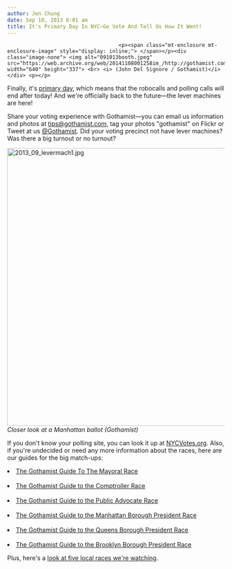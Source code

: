 ```yaml
---
author: Jen Chung
date: Sep 10, 2013 8:01 am
title: It's Primary Day In NYC—Go Vote And Tell Us How It Went!
---
```


	
										<p><span class="mt-enclosure mt-enclosure-image" style="display: inline;"> </span></p><div class="image-none"> <img alt="091013booth.jpeg" src="https://web.archive.org/web/20141108001258im_/http://gothamist.com/attachments/nyc_arts_john/091013booth.jpeg" width="640" height="337"> <br> <i> (John Del Signore / Gothamist)</i></div> <p></p>

<p>Finally, it&apos;s <a href="https://web.archive.org/web/20141108001258/http://gothamist.com/tags/election2013">primary day</a>, which means that the robocalls and polling calls will end after today! And we&apos;re officially back to the future&#x2014;the lever machines are here!</p>

<p>Share your voting experience with Gothamist&#x2014;you can email us information and photos at <a href="https://web.archive.org/web/20141108001258/mailto:tips@gothamist.com">tips@gothamist.com</a>, tag your photos &quot;gothamist&quot; on Flickr or Tweet at us <a href="https://web.archive.org/web/20141108001258/http://twitter.com/gothamist">@Gothamist</a>. Did your voting precinct not have lever machines? Was there a big turnout or no turnout? </p>

<p><span class="mt-enclosure mt-enclosure-image" style="display: inline;"> </span></p><div class="image-none"> <img alt="2013_09_levermach1.jpg" src="https://web.archive.org/web/20141108001258im_/http://gothamist.com/attachments/jen/2013_09_levermach1.jpg" width="640" height="643"> <br> <i> Closer look at a Manhattan ballot (Gothamist)</i></div> <p></p>

<p>If you don&apos;t know your polling site, you can look it up at <a href="https://web.archive.org/web/20141108001258/https://www.nycvotes.org/non_mobile">NYCVotes.org</a>. Also, if you&apos;re undecided or need any more information about the races, here are our guides for the big match-ups:<br>
</p><li><a href="https://web.archive.org/web/20141108001258/http://gothamist.com/2013/09/09/the_gothamist_guide_to_the_mayoral.php">The Gothamist Guide To The Mayoral Race</a></li><br>
<li><a href="https://web.archive.org/web/20141108001258/http://gothamist.com/2013/08/28/the_gothamist_guide_to_the_comptrol.php">The Gothamist Guide to the Comptroller Race</a></li><br>
<li><a href="https://web.archive.org/web/20141108001258/http://gothamist.com/2013/09/04/the_gothamist_guide_to_the_public_a.php">The Gothamist Guide to the Public Advocate Race</a></li><br>
<li><a href="https://web.archive.org/web/20141108001258/http://gothamist.com/2013/08/14/the_gothamist_guide_to_the_manhatta.php">The Gothamist Guide to the Manhattan Borough President Race</a></li><br>
<li><a href="https://web.archive.org/web/20141108001258/http://gothamist.com/2013/08/22/the_gothamist_guide_to_the_queens_b.php">The Gothamist Guide to the Queens Borough President Race</a></li><br>
<li><a href="https://web.archive.org/web/20141108001258/http://gothamist.com/2013/08/26/the_gothamist_guide_to_the_brooklyn.php">The Gothamist Guide to the Brooklyn Borough President Race</a></li><p></p>

<p>Plus, here&apos;s a <a href="https://web.archive.org/web/20141108001258/http://gothamist.com/2013/09/09/the_5_most_important_races_to_watch.php">look at five local races we&apos;re watching</a>.</p>					
										
									
				